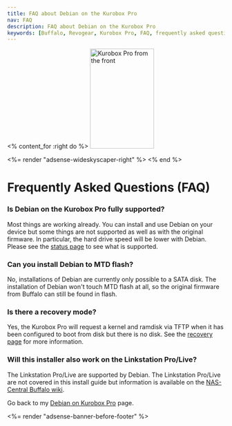 ```yaml
---
title: FAQ about Debian on the Kurobox Pro
nav: FAQ
description: FAQ about Debian on the Kurobox Pro
keywords: [Buffalo, Revogear, Kurobox Pro, FAQ, frequently asked questions, help, troubleshooting]
---
```


<% content_for :right do %>
<img src = "../images/r_kuroboxpro_front.jpg" class="border" alt="Kurobox Pro from the front" width="148" height="231" />

<%= render "adsense-wideskyscaper-right" %>
<% end %>

<h1>Frequently Asked Questions (FAQ)</h1>

<h3>Is Debian on the Kurobox Pro fully supported?</h3>

Most things are working already.  You can install and use Debian on your
device but some things are not supported as well as with the original
firmware.  In particular, the hard drive speed will be lower with Debian.
Please see the <a href = "../status">status page</a> to see what is
supported.

<h3>Can you install Debian to MTD flash?</h3>

No, installations of Debian are currently only possible to a SATA disk.
The installation of Debian won't touch MTD flash at all, so the original
firmware from Buffalo can still be found in flash.

<h3>Is there a recovery mode?</h3>

Yes, the Kurobox Pro will request a kernel and ramdisk via TFTP when it has
been configured to boot from disk but there is no disk.  See the <a href =
"../recovery">recovery page</a> for more information.

<h3>Will this installer also work on the Linkstation Pro/Live?</h3>

The Linkstation Pro/Live are supported by Debian.  The
Linkstation Pro/Live are not covered in this install guide but information
is available on the <a href =
"http://buffalo.nas-central.org/wiki/Install_Debian_on_the_Linkstation_Pro/Live">NAS-Central
Buffalo wiki</a>.

Go back to my <a href = "..">Debian on Kurobox Pro</a> page.

<div class="bbf">
<%= render "adsense-banner-before-footer" %>
</div>

